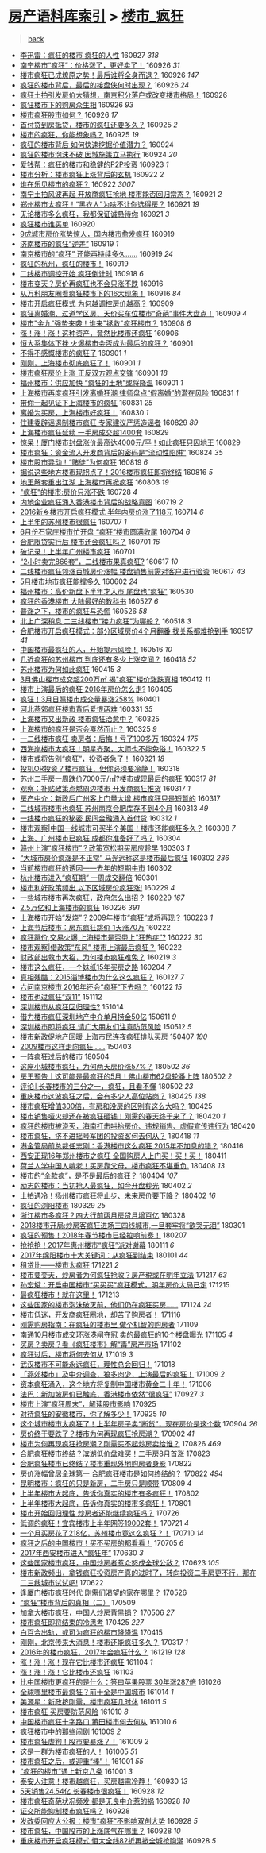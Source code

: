 [房产语料库索引](../../README.md)  > [楼市_疯狂](楼市_疯狂.md)
====
> [back](../README.md)

- [李迅雷：疯狂的楼市 疯狂的人性](http://jkwz.applinzi.com/ittc/6882343819072242692.html#%E6%9D%8E%E8%BF%85%E9%9B%B7%EF%BC%9A%E7%96%AF%E7%8B%82%E7%9A%84%E6%A5%BC%E5%B8%82+%E7%96%AF%E7%8B%82%E7%9A%84%E4%BA%BA%E6%80%A7) 160927 *318* 
- [南宁楼市“疯狂”：价格涨了，更好卖了！](http://jkwz.applinzi.com/ittc/6882239086160528389.html#%E5%8D%97%E5%AE%81%E6%A5%BC%E5%B8%82%E2%80%9C%E7%96%AF%E7%8B%82%E2%80%9D%EF%BC%9A%E4%BB%B7%E6%A0%BC%E6%B6%A8%E4%BA%86%EF%BC%8C%E6%9B%B4%E5%A5%BD%E5%8D%96%E4%BA%86%EF%BC%81) 160926 *31* 
- [楼市疯狂已成燎原之势！最后谁将全身而退？](http://jkwz.applinzi.com/ittc/6882235312809444356.html#%E6%A5%BC%E5%B8%82%E7%96%AF%E7%8B%82%E5%B7%B2%E6%88%90%E7%87%8E%E5%8E%9F%E4%B9%8B%E5%8A%BF%EF%BC%81%E6%9C%80%E5%90%8E%E8%B0%81%E5%B0%86%E5%85%A8%E8%BA%AB%E8%80%8C%E9%80%80%EF%BC%9F) 160926 *147* 
- [疯狂的楼市背后，最后的接盘侠何时出现？](http://jkwz.applinzi.com/ittc/6882202765345948677.html#%E7%96%AF%E7%8B%82%E7%9A%84%E6%A5%BC%E5%B8%82%E8%83%8C%E5%90%8E%EF%BC%8C%E6%9C%80%E5%90%8E%E7%9A%84%E6%8E%A5%E7%9B%98%E4%BE%A0%E4%BD%95%E6%97%B6%E5%87%BA%E7%8E%B0%EF%BC%9F) 160926 *24* 
- [疯狂土拍引发房价大猜想，南京积分落户或改变楼市格局！](http://jkwz.applinzi.com/ittc/6882102452454687749.html#%E7%96%AF%E7%8B%82%E5%9C%9F%E6%8B%8D%E5%BC%95%E5%8F%91%E6%88%BF%E4%BB%B7%E5%A4%A7%E7%8C%9C%E6%83%B3%EF%BC%8C%E5%8D%97%E4%BA%AC%E7%A7%AF%E5%88%86%E8%90%BD%E6%88%B7%E6%88%96%E6%94%B9%E5%8F%98%E6%A5%BC%E5%B8%82%E6%A0%BC%E5%B1%80%EF%BC%81) 160926  
- [疯狂楼市下的购房众生相](http://jkwz.applinzi.com/ittc/6882094037355463684.html#%E7%96%AF%E7%8B%82%E6%A5%BC%E5%B8%82%E4%B8%8B%E7%9A%84%E8%B4%AD%E6%88%BF%E4%BC%97%E7%94%9F%E7%9B%B8) 160926 *93* 
- [楼市疯狂股市如何？](http://jkwz.applinzi.com/ittc/6882074940328641540.html#%E6%A5%BC%E5%B8%82%E7%96%AF%E7%8B%82%E8%82%A1%E5%B8%82%E5%A6%82%E4%BD%95%EF%BC%9F) 160926 *17* 
- [首付贷到房抵贷，楼市的疯狂还要多久？](http://jkwz.applinzi.com/ittc/6881790154372547588.html#%E9%A6%96%E4%BB%98%E8%B4%B7%E5%88%B0%E6%88%BF%E6%8A%B5%E8%B4%B7%EF%BC%8C%E6%A5%BC%E5%B8%82%E7%9A%84%E7%96%AF%E7%8B%82%E8%BF%98%E8%A6%81%E5%A4%9A%E4%B9%85%EF%BC%9F) 160925 *2* 
- [楼市的疯狂，你能想象吗？](http://jkwz.applinzi.com/ittc/6881746417651024900.html#%E6%A5%BC%E5%B8%82%E7%9A%84%E7%96%AF%E7%8B%82%EF%BC%8C%E4%BD%A0%E8%83%BD%E6%83%B3%E8%B1%A1%E5%90%97%EF%BC%9F) 160925 *19* 
- [疯狂的楼市背后 如何快速挖掘价值潜力？](http://jkwz.applinzi.com/ittc/6881573932892685316.html#%E7%96%AF%E7%8B%82%E7%9A%84%E6%A5%BC%E5%B8%82%E8%83%8C%E5%90%8E+%E5%A6%82%E4%BD%95%E5%BF%AB%E9%80%9F%E6%8C%96%E6%8E%98%E4%BB%B7%E5%80%BC%E6%BD%9C%E5%8A%9B%EF%BC%9F) 160924  
- [疯狂的楼市泡沫不破 因城施策立马执行](http://jkwz.applinzi.com/ittc/6881367080682652677.html#%E7%96%AF%E7%8B%82%E7%9A%84%E6%A5%BC%E5%B8%82%E6%B3%A1%E6%B2%AB%E4%B8%8D%E7%A0%B4+%E5%9B%A0%E5%9F%8E%E6%96%BD%E7%AD%96%E7%AB%8B%E9%A9%AC%E6%89%A7%E8%A1%8C) 160924 *20* 
- [爱钱帮：疯狂的楼市和稳健的P2P投资](http://jkwz.applinzi.com/ittc/6881008857307939844.html#%E7%88%B1%E9%92%B1%E5%B8%AE%EF%BC%9A%E7%96%AF%E7%8B%82%E7%9A%84%E6%A5%BC%E5%B8%82%E5%92%8C%E7%A8%B3%E5%81%A5%E7%9A%84P2P%E6%8A%95%E8%B5%84) 160923 *1* 
- [楼市分析：楼市疯狂上涨背后的玄机](http://jkwz.applinzi.com/ittc/6880608142068548612.html#%E6%A5%BC%E5%B8%82%E5%88%86%E6%9E%90%EF%BC%9A%E6%A5%BC%E5%B8%82%E7%96%AF%E7%8B%82%E4%B8%8A%E6%B6%A8%E8%83%8C%E5%90%8E%E7%9A%84%E7%8E%84%E6%9C%BA) 160922 *2* 
- [谁在乐见楼市的疯狂？](http://jkwz.applinzi.com/ittc/6880469897187951621.html#%E8%B0%81%E5%9C%A8%E4%B9%90%E8%A7%81%E6%A5%BC%E5%B8%82%E7%9A%84%E7%96%AF%E7%8B%82%EF%BC%9F) 160922 *3007* 
- [南宁土拍风波再起 开放商疯狂抢地 楼市能否回归常态？](http://jkwz.applinzi.com/ittc/6880364532098139141.html#%E5%8D%97%E5%AE%81%E5%9C%9F%E6%8B%8D%E9%A3%8E%E6%B3%A2%E5%86%8D%E8%B5%B7+%E5%BC%80%E6%94%BE%E5%95%86%E7%96%AF%E7%8B%82%E6%8A%A2%E5%9C%B0+%E6%A5%BC%E5%B8%82%E8%83%BD%E5%90%A6%E5%9B%9E%E5%BD%92%E5%B8%B8%E6%80%81%EF%BC%9F) 160921 *2* 
- [郑州楼市太疯狂！“黑衣人”为啥不让你选得房？](http://jkwz.applinzi.com/ittc/6880258177806894084.html#%E9%83%91%E5%B7%9E%E6%A5%BC%E5%B8%82%E5%A4%AA%E7%96%AF%E7%8B%82%EF%BC%81%E2%80%9C%E9%BB%91%E8%A1%A3%E4%BA%BA%E2%80%9D%E4%B8%BA%E5%95%A5%E4%B8%8D%E8%AE%A9%E4%BD%A0%E9%80%89%E5%BE%97%E6%88%BF%EF%BC%9F) 160921 *19* 
- [无论楼市多么疯狂，我都保证诚恳待你](http://jkwz.applinzi.com/ittc/6880246749922329604.html#%E6%97%A0%E8%AE%BA%E6%A5%BC%E5%B8%82%E5%A4%9A%E4%B9%88%E7%96%AF%E7%8B%82%EF%BC%8C%E6%88%91%E9%83%BD%E4%BF%9D%E8%AF%81%E8%AF%9A%E6%81%B3%E5%BE%85%E4%BD%A0) 160921 *3* 
- [疯狂楼市谁买单](http://jkwz.applinzi.com/ittc/6880010276996383748.html#%E7%96%AF%E7%8B%82%E6%A5%BC%E5%B8%82%E8%B0%81%E4%B9%B0%E5%8D%95) 160920  
- [9成城市房价涨势惊人，国内楼市愈发疯狂](http://jkwz.applinzi.com/ittc/6879627785320006660.html#9%E6%88%90%E5%9F%8E%E5%B8%82%E6%88%BF%E4%BB%B7%E6%B6%A8%E5%8A%BF%E6%83%8A%E4%BA%BA%EF%BC%8C%E5%9B%BD%E5%86%85%E6%A5%BC%E5%B8%82%E6%84%88%E5%8F%91%E7%96%AF%E7%8B%82) 160919  
- [济南楼市的疯狂“逆差”](http://jkwz.applinzi.com/ittc/6879592206712701957.html#%E6%B5%8E%E5%8D%97%E6%A5%BC%E5%B8%82%E7%9A%84%E7%96%AF%E7%8B%82%E2%80%9C%E9%80%86%E5%B7%AE%E2%80%9D) 160919 *1* 
- [南京楼市的“疯狂” 还能再持续多久......](http://jkwz.applinzi.com/ittc/6879538187076109317.html#%E5%8D%97%E4%BA%AC%E6%A5%BC%E5%B8%82%E7%9A%84%E2%80%9C%E7%96%AF%E7%8B%82%E2%80%9D+%E8%BF%98%E8%83%BD%E5%86%8D%E6%8C%81%E7%BB%AD%E5%A4%9A%E4%B9%85......) 160919 *24* 
- [疯狂的杭州，疯狂的楼市！](http://jkwz.applinzi.com/ittc/6879511642395657221.html#%E7%96%AF%E7%8B%82%E7%9A%84%E6%9D%AD%E5%B7%9E%EF%BC%8C%E7%96%AF%E7%8B%82%E7%9A%84%E6%A5%BC%E5%B8%82%EF%BC%81) 160919  
- [二线楼市调控开始  疯狂倒计时](http://jkwz.applinzi.com/ittc/6879324994298971141.html#%E4%BA%8C%E7%BA%BF%E6%A5%BC%E5%B8%82%E8%B0%83%E6%8E%A7%E5%BC%80%E5%A7%8B++%E7%96%AF%E7%8B%82%E5%80%92%E8%AE%A1%E6%97%B6) 160918 *6* 
- [楼市变天？房价再疯狂也不会只涨不跌](http://jkwz.applinzi.com/ittc/6878486452605813765.html#%E6%A5%BC%E5%B8%82%E5%8F%98%E5%A4%A9%EF%BC%9F%E6%88%BF%E4%BB%B7%E5%86%8D%E7%96%AF%E7%8B%82%E4%B9%9F%E4%B8%8D%E4%BC%9A%E5%8F%AA%E6%B6%A8%E4%B8%8D%E8%B7%8C) 160916  
- [从万科朋友圈看疯狂楼市下的16大现象！](http://jkwz.applinzi.com/ittc/6878417569110819844.html#%E4%BB%8E%E4%B8%87%E7%A7%91%E6%9C%8B%E5%8F%8B%E5%9C%88%E7%9C%8B%E7%96%AF%E7%8B%82%E6%A5%BC%E5%B8%82%E4%B8%8B%E7%9A%8416%E5%A4%A7%E7%8E%B0%E8%B1%A1%EF%BC%81) 160916 *84* 
- [楼市开启疯狂模式 为何越调控房价越高？](http://jkwz.applinzi.com/ittc/6875898678933455877.html#%E6%A5%BC%E5%B8%82%E5%BC%80%E5%90%AF%E7%96%AF%E7%8B%82%E6%A8%A1%E5%BC%8F+%E4%B8%BA%E4%BD%95%E8%B6%8A%E8%B0%83%E6%8E%A7%E6%88%BF%E4%BB%B7%E8%B6%8A%E9%AB%98%EF%BC%9F) 160909  
- [疯狂离婚潮、过道学区房、天价买车位楼市“奇葩”事件大盘点！](http://jkwz.applinzi.com/ittc/6875854302769316869.html#%E7%96%AF%E7%8B%82%E7%A6%BB%E5%A9%9A%E6%BD%AE%E3%80%81%E8%BF%87%E9%81%93%E5%AD%A6%E5%8C%BA%E6%88%BF%E3%80%81%E5%A4%A9%E4%BB%B7%E4%B9%B0%E8%BD%A6%E4%BD%8D%E6%A5%BC%E5%B8%82%E2%80%9C%E5%A5%87%E8%91%A9%E2%80%9D%E4%BA%8B%E4%BB%B6%E5%A4%A7%E7%9B%98%E7%82%B9%EF%BC%81) 160909 *4* 
- [楼市&quot;金九&quot;强势来袭！谁来&quot;拯救&quot;疯狂楼市？](http://jkwz.applinzi.com/ittc/6875405258171352068.html#%E6%A5%BC%E5%B8%82%26quot%3B%E9%87%91%E4%B9%9D%26quot%3B%E5%BC%BA%E5%8A%BF%E6%9D%A5%E8%A2%AD%EF%BC%81%E8%B0%81%E6%9D%A5%26quot%3B%E6%8B%AF%E6%95%91%26quot%3B%E7%96%AF%E7%8B%82%E6%A5%BC%E5%B8%82%EF%BC%9F) 160908 *6* 
- [涨！涨！涨！这种资产，竟然比楼市还疯狂](http://jkwz.applinzi.com/ittc/6874813764502815748.html#%E6%B6%A8%EF%BC%81%E6%B6%A8%EF%BC%81%E6%B6%A8%EF%BC%81%E8%BF%99%E7%A7%8D%E8%B5%84%E4%BA%A7%EF%BC%8C%E7%AB%9F%E7%84%B6%E6%AF%94%E6%A5%BC%E5%B8%82%E8%BF%98%E7%96%AF%E7%8B%82) 160906  
- [恒大系集体下挫 火爆楼市会否成为最后的疯狂？](http://jkwz.applinzi.com/ittc/6872927859039011845.html#%E6%81%92%E5%A4%A7%E7%B3%BB%E9%9B%86%E4%BD%93%E4%B8%8B%E6%8C%AB+%E7%81%AB%E7%88%86%E6%A5%BC%E5%B8%82%E4%BC%9A%E5%90%A6%E6%88%90%E4%B8%BA%E6%9C%80%E5%90%8E%E7%9A%84%E7%96%AF%E7%8B%82%EF%BC%9F) 160901  
- [不得不感慨楼市的疯狂了](http://jkwz.applinzi.com/ittc/6872846362743407620.html#%E4%B8%8D%E5%BE%97%E4%B8%8D%E6%84%9F%E6%85%A8%E6%A5%BC%E5%B8%82%E7%9A%84%E7%96%AF%E7%8B%82%E4%BA%86) 160901 *1* 
- [刚刚，上海楼市彻底疯狂了！](http://jkwz.applinzi.com/ittc/6872841474600862724.html#%E5%88%9A%E5%88%9A%EF%BC%8C%E4%B8%8A%E6%B5%B7%E6%A5%BC%E5%B8%82%E5%BD%BB%E5%BA%95%E7%96%AF%E7%8B%82%E4%BA%86%EF%BC%81) 160901 *1* 
- [楼市疯狂房价上涨 正反双方观点交锋](http://jkwz.applinzi.com/ittc/6872837140462961668.html#%E6%A5%BC%E5%B8%82%E7%96%AF%E7%8B%82%E6%88%BF%E4%BB%B7%E4%B8%8A%E6%B6%A8+%E6%AD%A3%E5%8F%8D%E5%8F%8C%E6%96%B9%E8%A7%82%E7%82%B9%E4%BA%A4%E9%94%8B) 160901 *18* 
- [福州楼市：供应加快 “疯狂的土地”或将降温](http://jkwz.applinzi.com/ittc/6872818211539649540.html#%E7%A6%8F%E5%B7%9E%E6%A5%BC%E5%B8%82%EF%BC%9A%E4%BE%9B%E5%BA%94%E5%8A%A0%E5%BF%AB+%E2%80%9C%E7%96%AF%E7%8B%82%E7%9A%84%E5%9C%9F%E5%9C%B0%E2%80%9D%E6%88%96%E5%B0%86%E9%99%8D%E6%B8%A9) 160901 *1* 
- [上海楼市再度疯狂引发离婚狂潮 律师盘点“假离婚”的潜在风险](http://jkwz.applinzi.com/ittc/6872538958885553156.html#%E4%B8%8A%E6%B5%B7%E6%A5%BC%E5%B8%82%E5%86%8D%E5%BA%A6%E7%96%AF%E7%8B%82%E5%BC%95%E5%8F%91%E7%A6%BB%E5%A9%9A%E7%8B%82%E6%BD%AE+%E5%BE%8B%E5%B8%88%E7%9B%98%E7%82%B9%E2%80%9C%E5%81%87%E7%A6%BB%E5%A9%9A%E2%80%9D%E7%9A%84%E6%BD%9C%E5%9C%A8%E9%A3%8E%E9%99%A9) 160831 *1* 
- [带你一起见证下上海楼市的疯狂](http://jkwz.applinzi.com/ittc/6872444895616304132.html#%E5%B8%A6%E4%BD%A0%E4%B8%80%E8%B5%B7%E8%A7%81%E8%AF%81%E4%B8%8B%E4%B8%8A%E6%B5%B7%E6%A5%BC%E5%B8%82%E7%9A%84%E7%96%AF%E7%8B%82) 160831 *25* 
- [离婚为买房，上海楼市好疯狂！](http://jkwz.applinzi.com/ittc/6872148217986286597.html#%E7%A6%BB%E5%A9%9A%E4%B8%BA%E4%B9%B0%E6%88%BF%EF%BC%8C%E4%B8%8A%E6%B5%B7%E6%A5%BC%E5%B8%82%E5%A5%BD%E7%96%AF%E7%8B%82%EF%BC%81) 160830 *1* 
- [住建委辟谣遏制楼市疯狂 专家建议严惩造谣者](http://jkwz.applinzi.com/ittc/6871904068016014341.html#%E4%BD%8F%E5%BB%BA%E5%A7%94%E8%BE%9F%E8%B0%A3%E9%81%8F%E5%88%B6%E6%A5%BC%E5%B8%82%E7%96%AF%E7%8B%82+%E4%B8%93%E5%AE%B6%E5%BB%BA%E8%AE%AE%E4%B8%A5%E6%83%A9%E9%80%A0%E8%B0%A3%E8%80%85) 160829 *89* 
- [上海楼市疯狂延续 一手房成交超1400套](http://jkwz.applinzi.com/ittc/6871833775629140996.html#%E4%B8%8A%E6%B5%B7%E6%A5%BC%E5%B8%82%E7%96%AF%E7%8B%82%E5%BB%B6%E7%BB%AD+%E4%B8%80%E6%89%8B%E6%88%BF%E6%88%90%E4%BA%A4%E8%B6%851400%E5%A5%97) 160829  
- [惊呆！厦门楼市封盘涨价最高达4000元/平！如此疯狂只因地王](http://jkwz.applinzi.com/ittc/6871817688711693316.html#%E6%83%8A%E5%91%86%EF%BC%81%E5%8E%A6%E9%97%A8%E6%A5%BC%E5%B8%82%E5%B0%81%E7%9B%98%E6%B6%A8%E4%BB%B7%E6%9C%80%E9%AB%98%E8%BE%BE4000%E5%85%83%2F%E5%B9%B3%EF%BC%81%E5%A6%82%E6%AD%A4%E7%96%AF%E7%8B%82%E5%8F%AA%E5%9B%A0%E5%9C%B0%E7%8E%8B) 160829  
- [楼市疯狂：资金流入开发商背后的密码是“流动性陷阱”](http://jkwz.applinzi.com/ittc/6869880016489415685.html#%E6%A5%BC%E5%B8%82%E7%96%AF%E7%8B%82%EF%BC%9A%E8%B5%84%E9%87%91%E6%B5%81%E5%85%A5%E5%BC%80%E5%8F%91%E5%95%86%E8%83%8C%E5%90%8E%E7%9A%84%E5%AF%86%E7%A0%81%E6%98%AF%E2%80%9C%E6%B5%81%E5%8A%A8%E6%80%A7%E9%99%B7%E9%98%B1%E2%80%9D) 160824 *35* 
- [楼市股市异动！“赌徒”为何疯狂](http://jkwz.applinzi.com/ittc/6868136269556745221.html#%E6%A5%BC%E5%B8%82%E8%82%A1%E5%B8%82%E5%BC%82%E5%8A%A8%EF%BC%81%E2%80%9C%E8%B5%8C%E5%BE%92%E2%80%9D%E4%B8%BA%E4%BD%95%E7%96%AF%E7%8B%82) 160819 *6* 
- [据说这些地方楼市现拐点了！2016楼市疯狂即将终结](http://jkwz.applinzi.com/ittc/6866878900793246724.html#%E6%8D%AE%E8%AF%B4%E8%BF%99%E4%BA%9B%E5%9C%B0%E6%96%B9%E6%A5%BC%E5%B8%82%E7%8E%B0%E6%8B%90%E7%82%B9%E4%BA%86%EF%BC%812016%E6%A5%BC%E5%B8%82%E7%96%AF%E7%8B%82%E5%8D%B3%E5%B0%86%E7%BB%88%E7%BB%93) 160816 *5* 
- [地王解套重出江湖 上海楼市再掀疯狂](http://jkwz.applinzi.com/ittc/6862099751067190277.html#%E5%9C%B0%E7%8E%8B%E8%A7%A3%E5%A5%97%E9%87%8D%E5%87%BA%E6%B1%9F%E6%B9%96+%E4%B8%8A%E6%B5%B7%E6%A5%BC%E5%B8%82%E5%86%8D%E6%8E%80%E7%96%AF%E7%8B%82) 160803 *19* 
- [&quot;疯狂&quot;的楼市:房价只涨不跌](http://jkwz.applinzi.com/ittc/6859950683318649860.html#%26quot%3B%E7%96%AF%E7%8B%82%26quot%3B%E7%9A%84%E6%A5%BC%E5%B8%82%3A%E6%88%BF%E4%BB%B7%E5%8F%AA%E6%B6%A8%E4%B8%8D%E8%B7%8C) 160728 *4* 
- [内地企业疯狂涌入香港楼市背后的战略意图](http://jkwz.applinzi.com/ittc/6856521356539331588.html#%E5%86%85%E5%9C%B0%E4%BC%81%E4%B8%9A%E7%96%AF%E7%8B%82%E6%B6%8C%E5%85%A5%E9%A6%99%E6%B8%AF%E6%A5%BC%E5%B8%82%E8%83%8C%E5%90%8E%E7%9A%84%E6%88%98%E7%95%A5%E6%84%8F%E5%9B%BE) 160719 *2* 
- [2016新乡楼市开启疯狂模式 半年内房价涨了118元](http://jkwz.applinzi.com/ittc/6854650109949903876.html#2016%E6%96%B0%E4%B9%A1%E6%A5%BC%E5%B8%82%E5%BC%80%E5%90%AF%E7%96%AF%E7%8B%82%E6%A8%A1%E5%BC%8F+%E5%8D%8A%E5%B9%B4%E5%86%85%E6%88%BF%E4%BB%B7%E6%B6%A8%E4%BA%86118%E5%85%83) 160714 *6* 
- [上半年的苏州楼市很疯狂](http://jkwz.applinzi.com/ittc/6852032867559015428.html#%E4%B8%8A%E5%8D%8A%E5%B9%B4%E7%9A%84%E8%8B%8F%E5%B7%9E%E6%A5%BC%E5%B8%82%E5%BE%88%E7%96%AF%E7%8B%82) 160707 *1* 
- [6月份石家庄楼市忙开盘 “疯狂”楼市圆满收尾](http://jkwz.applinzi.com/ittc/6850962015354618884.html#6%E6%9C%88%E4%BB%BD%E7%9F%B3%E5%AE%B6%E5%BA%84%E6%A5%BC%E5%B8%82%E5%BF%99%E5%BC%80%E7%9B%98+%E2%80%9C%E7%96%AF%E7%8B%82%E2%80%9D%E6%A5%BC%E5%B8%82%E5%9C%86%E6%BB%A1%E6%94%B6%E5%B0%BE) 160704 *6* 
- [合肥限贷实行后 楼市还会疯狂吗？](http://jkwz.applinzi.com/ittc/6849946289734943748.html#%E5%90%88%E8%82%A5%E9%99%90%E8%B4%B7%E5%AE%9E%E8%A1%8C%E5%90%8E+%E6%A5%BC%E5%B8%82%E8%BF%98%E4%BC%9A%E7%96%AF%E7%8B%82%E5%90%97%EF%BC%9F) 160701 *16* 
- [破记录！上半年广州楼市疯狂](http://jkwz.applinzi.com/ittc/6849841811904005125.html#%E7%A0%B4%E8%AE%B0%E5%BD%95%EF%BC%81%E4%B8%8A%E5%8D%8A%E5%B9%B4%E5%B9%BF%E5%B7%9E%E6%A5%BC%E5%B8%82%E7%96%AF%E7%8B%82) 160701  
- [“2小时卖完866套”，二线楼市果真疯狂?](http://jkwz.applinzi.com/ittc/6844743687283934212.html#%E2%80%9C2%E5%B0%8F%E6%97%B6%E5%8D%96%E5%AE%8C866%E5%A5%97%E2%80%9D%EF%BC%8C%E4%BA%8C%E7%BA%BF%E6%A5%BC%E5%B8%82%E6%9E%9C%E7%9C%9F%E7%96%AF%E7%8B%82%3F) 160617 *10* 
- [二线楼市疯狂领涨百城房价涨幅 楼盘销售前需对客户进行验资](http://jkwz.applinzi.com/ittc/6844714841214026757.html#%E4%BA%8C%E7%BA%BF%E6%A5%BC%E5%B8%82%E7%96%AF%E7%8B%82%E9%A2%86%E6%B6%A8%E7%99%BE%E5%9F%8E%E6%88%BF%E4%BB%B7%E6%B6%A8%E5%B9%85+%E6%A5%BC%E7%9B%98%E9%94%80%E5%94%AE%E5%89%8D%E9%9C%80%E5%AF%B9%E5%AE%A2%E6%88%B7%E8%BF%9B%E8%A1%8C%E9%AA%8C%E8%B5%84) 160617 *43* 
- [5月楼市地市疯狂能撑多久](http://jkwz.applinzi.com/ittc/6839031839330927621.html#5%E6%9C%88%E6%A5%BC%E5%B8%82%E5%9C%B0%E5%B8%82%E7%96%AF%E7%8B%82%E8%83%BD%E6%92%91%E5%A4%9A%E4%B9%85) 160602 *24* 
- [福州楼市：高价新盘下半年才入市 尾盘也“疯狂”](http://jkwz.applinzi.com/ittc/6837938746917651461.html#%E7%A6%8F%E5%B7%9E%E6%A5%BC%E5%B8%82%EF%BC%9A%E9%AB%98%E4%BB%B7%E6%96%B0%E7%9B%98%E4%B8%8B%E5%8D%8A%E5%B9%B4%E6%89%8D%E5%85%A5%E5%B8%82+%E5%B0%BE%E7%9B%98%E4%B9%9F%E2%80%9C%E7%96%AF%E7%8B%82%E2%80%9D) 160530  
- [疯狂的香港楼市 大陆最好的教科书](http://jkwz.applinzi.com/ittc/6836591546996360197.html#%E7%96%AF%E7%8B%82%E7%9A%84%E9%A6%99%E6%B8%AF%E6%A5%BC%E5%B8%82+%E5%A4%A7%E9%99%86%E6%9C%80%E5%A5%BD%E7%9A%84%E6%95%99%E7%A7%91%E4%B9%A6) 160527 *6* 
- [普涨之下，楼市的疯狂与恐慌](http://jkwz.applinzi.com/ittc/6836575795358991365.html#%E6%99%AE%E6%B6%A8%E4%B9%8B%E4%B8%8B%EF%BC%8C%E6%A5%BC%E5%B8%82%E7%9A%84%E7%96%AF%E7%8B%82%E4%B8%8E%E6%81%90%E6%85%8C) 160526 *58* 
- [北上广深稍息 二三线楼市“接力疯狂”为哪般？](http://jkwz.applinzi.com/ittc/6833598374632489989.html#%E5%8C%97%E4%B8%8A%E5%B9%BF%E6%B7%B1%E7%A8%8D%E6%81%AF+%E4%BA%8C%E4%B8%89%E7%BA%BF%E6%A5%BC%E5%B8%82%E2%80%9C%E6%8E%A5%E5%8A%9B%E7%96%AF%E7%8B%82%E2%80%9D%E4%B8%BA%E5%93%AA%E8%88%AC%EF%BC%9F) 160518 *3* 
- [合肥楼市开启疯狂模式：部分区域房价4个月翻番 找关系都难抢到手](http://jkwz.applinzi.com/ittc/6832989523243697156.html#%E5%90%88%E8%82%A5%E6%A5%BC%E5%B8%82%E5%BC%80%E5%90%AF%E7%96%AF%E7%8B%82%E6%A8%A1%E5%BC%8F%EF%BC%9A%E9%83%A8%E5%88%86%E5%8C%BA%E5%9F%9F%E6%88%BF%E4%BB%B74%E4%B8%AA%E6%9C%88%E7%BF%BB%E7%95%AA+%E6%89%BE%E5%85%B3%E7%B3%BB%E9%83%BD%E9%9A%BE%E6%8A%A2%E5%88%B0%E6%89%8B) 160517 *41* 
- [中国楼市最疯狂的人，开始提示风险！](http://jkwz.applinzi.com/ittc/6832902280286045188.html#%E4%B8%AD%E5%9B%BD%E6%A5%BC%E5%B8%82%E6%9C%80%E7%96%AF%E7%8B%82%E7%9A%84%E4%BA%BA%EF%BC%8C%E5%BC%80%E5%A7%8B%E6%8F%90%E7%A4%BA%E9%A3%8E%E9%99%A9%EF%BC%81) 160516 *10* 
- [几近疯狂的苏州楼市 到底还有多少上涨空间？](http://jkwz.applinzi.com/ittc/6822534285940491269.html#%E5%87%A0%E8%BF%91%E7%96%AF%E7%8B%82%E7%9A%84%E8%8B%8F%E5%B7%9E%E6%A5%BC%E5%B8%82+%E5%88%B0%E5%BA%95%E8%BF%98%E6%9C%89%E5%A4%9A%E5%B0%91%E4%B8%8A%E6%B6%A8%E7%A9%BA%E9%97%B4%EF%BC%9F) 160418 *52* 
- [苏州楼市为何如此疯狂](http://jkwz.applinzi.com/ittc/6821389268542817284.html#%E8%8B%8F%E5%B7%9E%E6%A5%BC%E5%B8%82%E4%B8%BA%E4%BD%95%E5%A6%82%E6%AD%A4%E7%96%AF%E7%8B%82) 160415 *3* 
- [3月佛山楼市成交超200万㎡ 揭&quot;疯狂&quot;楼价涨跌真相](http://jkwz.applinzi.com/ittc/6820232081112040453.html#3%E6%9C%88%E4%BD%9B%E5%B1%B1%E6%A5%BC%E5%B8%82%E6%88%90%E4%BA%A4%E8%B6%85200%E4%B8%87%E3%8E%A1+%E6%8F%AD%26quot%3B%E7%96%AF%E7%8B%82%26quot%3B%E6%A5%BC%E4%BB%B7%E6%B6%A8%E8%B7%8C%E7%9C%9F%E7%9B%B8) 160412 *11* 
- [楼市上演最后的疯狂 2016年房价怎么走?](http://jkwz.applinzi.com/ittc/6817615553963230212.html#%E6%A5%BC%E5%B8%82%E4%B8%8A%E6%BC%94%E6%9C%80%E5%90%8E%E7%9A%84%E7%96%AF%E7%8B%82+2016%E5%B9%B4%E6%88%BF%E4%BB%B7%E6%80%8E%E4%B9%88%E8%B5%B0%3F) 160405  
- [疯狂！3月日照楼市成交量暴涨258%](http://jkwz.applinzi.com/ittc/6816196101799412741.html#%E7%96%AF%E7%8B%82%EF%BC%813%E6%9C%88%E6%97%A5%E7%85%A7%E6%A5%BC%E5%B8%82%E6%88%90%E4%BA%A4%E9%87%8F%E6%9A%B4%E6%B6%A8258%25) 160401  
- [河北燕郊疯狂楼市背后爱恨两难](http://jkwz.applinzi.com/ittc/6815666785302873092.html#%E6%B2%B3%E5%8C%97%E7%87%95%E9%83%8A%E7%96%AF%E7%8B%82%E6%A5%BC%E5%B8%82%E8%83%8C%E5%90%8E%E7%88%B1%E6%81%A8%E4%B8%A4%E9%9A%BE) 160331 *35* 
- [上海楼市又出新政 楼市疯狂治愈中？](http://jkwz.applinzi.com/ittc/6813481614113768453.html#%E4%B8%8A%E6%B5%B7%E6%A5%BC%E5%B8%82%E5%8F%88%E5%87%BA%E6%96%B0%E6%94%BF+%E6%A5%BC%E5%B8%82%E7%96%AF%E7%8B%82%E6%B2%BB%E6%84%88%E4%B8%AD%EF%BC%9F) 160325  
- [上海楼市的疯狂是否会戛然而止？](http://jkwz.applinzi.com/ittc/6813437620008780805.html#%E4%B8%8A%E6%B5%B7%E6%A5%BC%E5%B8%82%E7%9A%84%E7%96%AF%E7%8B%82%E6%98%AF%E5%90%A6%E4%BC%9A%E6%88%9B%E7%84%B6%E8%80%8C%E6%AD%A2%EF%BC%9F) 160325 *9* 
- [一二线楼市疯狂 卖房者：后悔！亏了100多万](http://jkwz.applinzi.com/ittc/6813068331389027333.html#%E4%B8%80%E4%BA%8C%E7%BA%BF%E6%A5%BC%E5%B8%82%E7%96%AF%E7%8B%82+%E5%8D%96%E6%88%BF%E8%80%85%EF%BC%9A%E5%90%8E%E6%82%94%EF%BC%81%E4%BA%8F%E4%BA%86100%E5%A4%9A%E4%B8%87) 160324 *175* 
- [西海岸楼市太疯狂！明星齐聚，大师也不能免俗！](http://jkwz.applinzi.com/ittc/6812358287819277316.html#%E8%A5%BF%E6%B5%B7%E5%B2%B8%E6%A5%BC%E5%B8%82%E5%A4%AA%E7%96%AF%E7%8B%82%EF%BC%81%E6%98%8E%E6%98%9F%E9%BD%90%E8%81%9A%EF%BC%8C%E5%A4%A7%E5%B8%88%E4%B9%9F%E4%B8%8D%E8%83%BD%E5%85%8D%E4%BF%97%EF%BC%81) 160322 *5* 
- [楼市或将告别“疯狂”，投资者急了！](http://jkwz.applinzi.com/ittc/6812091361381581828.html#%E6%A5%BC%E5%B8%82%E6%88%96%E5%B0%86%E5%91%8A%E5%88%AB%E2%80%9C%E7%96%AF%E7%8B%82%E2%80%9D%EF%BC%8C%E6%8A%95%E8%B5%84%E8%80%85%E6%80%A5%E4%BA%86%EF%BC%81) 160321 *18* 
- [投机OR投资？楼市疯狂，但你必须要冷静！](http://jkwz.applinzi.com/ittc/6810933730273133573.html#%E6%8A%95%E6%9C%BAOR%E6%8A%95%E8%B5%84%EF%BC%9F%E6%A5%BC%E5%B8%82%E7%96%AF%E7%8B%82%EF%BC%8C%E4%BD%86%E4%BD%A0%E5%BF%85%E9%A1%BB%E8%A6%81%E5%86%B7%E9%9D%99%EF%BC%81) 160318  
- [苏州二手房一周跌价7000元/㎡?楼市或现最后的疯狂](http://jkwz.applinzi.com/ittc/6810648553449849860.html#%E8%8B%8F%E5%B7%9E%E4%BA%8C%E6%89%8B%E6%88%BF%E4%B8%80%E5%91%A8%E8%B7%8C%E4%BB%B77000%E5%85%83%2F%E3%8E%A1%3F%E6%A5%BC%E5%B8%82%E6%88%96%E7%8E%B0%E6%9C%80%E5%90%8E%E7%9A%84%E7%96%AF%E7%8B%82) 160317 *81* 
- [观察：补贴政策点燃周边楼市 开发商疯狂推货](http://jkwz.applinzi.com/ittc/6810591558864733188.html#%E8%A7%82%E5%AF%9F%EF%BC%9A%E8%A1%A5%E8%B4%B4%E6%94%BF%E7%AD%96%E7%82%B9%E7%87%83%E5%91%A8%E8%BE%B9%E6%A5%BC%E5%B8%82+%E5%BC%80%E5%8F%91%E5%95%86%E7%96%AF%E7%8B%82%E6%8E%A8%E8%B4%A7) 160317 *1* 
- [房产中介：新政后广州客上门量大增 楼市疯狂只是短暂的](http://jkwz.applinzi.com/ittc/6810441377963836421.html#%E6%88%BF%E4%BA%A7%E4%B8%AD%E4%BB%8B%EF%BC%9A%E6%96%B0%E6%94%BF%E5%90%8E%E5%B9%BF%E5%B7%9E%E5%AE%A2%E4%B8%8A%E9%97%A8%E9%87%8F%E5%A4%A7%E5%A2%9E+%E6%A5%BC%E5%B8%82%E7%96%AF%E7%8B%82%E5%8F%AA%E6%98%AF%E7%9F%AD%E6%9A%82%E7%9A%84) 160317  
- [二线城市楼市也疯狂 苏州南京合肥库存不到4个月](http://jkwz.applinzi.com/ittc/6809037827182429188.html#%E4%BA%8C%E7%BA%BF%E5%9F%8E%E5%B8%82%E6%A5%BC%E5%B8%82%E4%B9%9F%E7%96%AF%E7%8B%82+%E8%8B%8F%E5%B7%9E%E5%8D%97%E4%BA%AC%E5%90%88%E8%82%A5%E5%BA%93%E5%AD%98%E4%B8%8D%E5%88%B04%E4%B8%AA%E6%9C%88) 160313 *49* 
- [一线楼市疯狂的秘密 民间金融涌入首付贷](http://jkwz.applinzi.com/ittc/6808490633580774405.html#%E4%B8%80%E7%BA%BF%E6%A5%BC%E5%B8%82%E7%96%AF%E7%8B%82%E7%9A%84%E7%A7%98%E5%AF%86+%E6%B0%91%E9%97%B4%E9%87%91%E8%9E%8D%E6%B6%8C%E5%85%A5%E9%A6%96%E4%BB%98%E8%B4%B7) 160312 *1* 
- [楼市观察|中国一线城市可买半个美国！楼市还能疯狂多久？](http://jkwz.applinzi.com/ittc/6807186838078882821.html#%E6%A5%BC%E5%B8%82%E8%A7%82%E5%AF%9F%7C%E4%B8%AD%E5%9B%BD%E4%B8%80%E7%BA%BF%E5%9F%8E%E5%B8%82%E5%8F%AF%E4%B9%B0%E5%8D%8A%E4%B8%AA%E7%BE%8E%E5%9B%BD%EF%BC%81%E6%A5%BC%E5%B8%82%E8%BF%98%E8%83%BD%E7%96%AF%E7%8B%82%E5%A4%9A%E4%B9%85%EF%BC%9F) 160308 *7* 
- [上海、广州楼市已疯狂 成都你准备好了吗？](http://jkwz.applinzi.com/ittc/6805670106419954692.html#%E4%B8%8A%E6%B5%B7%E3%80%81%E5%B9%BF%E5%B7%9E%E6%A5%BC%E5%B8%82%E5%B7%B2%E7%96%AF%E7%8B%82+%E6%88%90%E9%83%BD%E4%BD%A0%E5%87%86%E5%A4%87%E5%A5%BD%E4%BA%86%E5%90%97%EF%BC%9F) 160304  
- [赣州上演“疯狂楼市”？政策宽松期买房应趁早](http://jkwz.applinzi.com/ittc/6805427507113247749.html#%E8%B5%A3%E5%B7%9E%E4%B8%8A%E6%BC%94%E2%80%9C%E7%96%AF%E7%8B%82%E6%A5%BC%E5%B8%82%E2%80%9D%EF%BC%9F%E6%94%BF%E7%AD%96%E5%AE%BD%E6%9D%BE%E6%9C%9F%E4%B9%B0%E6%88%BF%E5%BA%94%E8%B6%81%E6%97%A9) 160303 *1* 
- [“大城市房价疯涨是不正常” 马光远称这是楼市最后疯狂](http://jkwz.applinzi.com/ittc/6805080809245508613.html#%E2%80%9C%E5%A4%A7%E5%9F%8E%E5%B8%82%E6%88%BF%E4%BB%B7%E7%96%AF%E6%B6%A8%E6%98%AF%E4%B8%8D%E6%AD%A3%E5%B8%B8%E2%80%9D+%E9%A9%AC%E5%85%89%E8%BF%9C%E7%A7%B0%E8%BF%99%E6%98%AF%E6%A5%BC%E5%B8%82%E6%9C%80%E5%90%8E%E7%96%AF%E7%8B%82) 160302 *236* 
- [当前楼市疯狂的诱因——去年的短期牛市](http://jkwz.applinzi.com/ittc/6804931915828167684.html#%E5%BD%93%E5%89%8D%E6%A5%BC%E5%B8%82%E7%96%AF%E7%8B%82%E7%9A%84%E8%AF%B1%E5%9B%A0%E2%80%94%E2%80%94%E5%8E%BB%E5%B9%B4%E7%9A%84%E7%9F%AD%E6%9C%9F%E7%89%9B%E5%B8%82) 160302  
- [杭州楼市进入“疯狂期” 一周成交翻倍](http://jkwz.applinzi.com/ittc/6804613069950944260.html#%E6%9D%AD%E5%B7%9E%E6%A5%BC%E5%B8%82%E8%BF%9B%E5%85%A5%E2%80%9C%E7%96%AF%E7%8B%82%E6%9C%9F%E2%80%9D+%E4%B8%80%E5%91%A8%E6%88%90%E4%BA%A4%E7%BF%BB%E5%80%8D) 160301  
- [楼市利好政策频出 以下区域房价疯狂涨!](http://jkwz.applinzi.com/ittc/6804305453924221956.html#%E6%A5%BC%E5%B8%82%E5%88%A9%E5%A5%BD%E6%94%BF%E7%AD%96%E9%A2%91%E5%87%BA+%E4%BB%A5%E4%B8%8B%E5%8C%BA%E5%9F%9F%E6%88%BF%E4%BB%B7%E7%96%AF%E7%8B%82%E6%B6%A8%21) 160229 *4* 
- [一些城市楼市再次疯狂，政府怎么出招？](http://jkwz.applinzi.com/ittc/6804154650739606533.html#%E4%B8%80%E4%BA%9B%E5%9F%8E%E5%B8%82%E6%A5%BC%E5%B8%82%E5%86%8D%E6%AC%A1%E7%96%AF%E7%8B%82%EF%BC%8C%E6%94%BF%E5%BA%9C%E6%80%8E%E4%B9%88%E5%87%BA%E6%8B%9B%EF%BC%9F) 160229 *167* 
- [2.5万亿和上海楼市的疯狂](http://jkwz.applinzi.com/ittc/6803273696886129669.html#2.5%E4%B8%87%E4%BA%BF%E5%92%8C%E4%B8%8A%E6%B5%B7%E6%A5%BC%E5%B8%82%E7%9A%84%E7%96%AF%E7%8B%82) 160226 *391* 
- [上海楼市开始“发烧”？2009年楼市“疯狂”或将再现？](http://jkwz.applinzi.com/ittc/6802067978258498565.html#%E4%B8%8A%E6%B5%B7%E6%A5%BC%E5%B8%82%E5%BC%80%E5%A7%8B%E2%80%9C%E5%8F%91%E7%83%A7%E2%80%9D%EF%BC%9F2009%E5%B9%B4%E6%A5%BC%E5%B8%82%E2%80%9C%E7%96%AF%E7%8B%82%E2%80%9D%E6%88%96%E5%B0%86%E5%86%8D%E7%8E%B0%EF%BC%9F) 160223 *1* 
- [上海节后楼市：房东疯狂跳价 1天涨70万](http://jkwz.applinzi.com/ittc/6801735398413829124.html#%E4%B8%8A%E6%B5%B7%E8%8A%82%E5%90%8E%E6%A5%BC%E5%B8%82%EF%BC%9A%E6%88%BF%E4%B8%9C%E7%96%AF%E7%8B%82%E8%B7%B3%E4%BB%B7+1%E5%A4%A9%E6%B6%A870%E4%B8%87) 160222  
- [疯狂跳价,交易火爆,上海楼市是否患上“狂热症”?](http://jkwz.applinzi.com/ittc/6801730028958123012.html#%E7%96%AF%E7%8B%82%E8%B7%B3%E4%BB%B7%2C%E4%BA%A4%E6%98%93%E7%81%AB%E7%88%86%2C%E4%B8%8A%E6%B5%B7%E6%A5%BC%E5%B8%82%E6%98%AF%E5%90%A6%E6%82%A3%E4%B8%8A%E2%80%9C%E7%8B%82%E7%83%AD%E7%97%87%E2%80%9D%3F) 160222 *30* 
- [楼市观察|借政策“东风” 楼市上演最后疯狂？](http://jkwz.applinzi.com/ittc/6801625336336876548.html#%E6%A5%BC%E5%B8%82%E8%A7%82%E5%AF%9F%7C%E5%80%9F%E6%94%BF%E7%AD%96%E2%80%9C%E4%B8%9C%E9%A3%8E%E2%80%9D+%E6%A5%BC%E5%B8%82%E4%B8%8A%E6%BC%94%E6%9C%80%E5%90%8E%E7%96%AF%E7%8B%82%EF%BC%9F) 160222  
- [财政部出救市大招，为何楼市疯狂难免？](http://jkwz.applinzi.com/ittc/6800623983779120132.html#%E8%B4%A2%E6%94%BF%E9%83%A8%E5%87%BA%E6%95%91%E5%B8%82%E5%A4%A7%E6%8B%9B%EF%BC%8C%E4%B8%BA%E4%BD%95%E6%A5%BC%E5%B8%82%E7%96%AF%E7%8B%82%E9%9A%BE%E5%85%8D%EF%BC%9F) 160219 *3* 
- [楼市这么疯狂，一个妹纸15年买房之路](http://jkwz.applinzi.com/ittc/6794918188953371653.html#%E6%A5%BC%E5%B8%82%E8%BF%99%E4%B9%88%E7%96%AF%E7%8B%82%EF%BC%8C%E4%B8%80%E4%B8%AA%E5%A6%B9%E7%BA%B815%E5%B9%B4%E4%B9%B0%E6%88%BF%E4%B9%8B%E8%B7%AF) 160204 *7* 
- [真相残酷：2015淄博楼市为什么这么疯狂？](http://jkwz.applinzi.com/ittc/6791571405724451844.html#%E7%9C%9F%E7%9B%B8%E6%AE%8B%E9%85%B7%EF%BC%9A2015%E6%B7%84%E5%8D%9A%E6%A5%BC%E5%B8%82%E4%B8%BA%E4%BB%80%E4%B9%88%E8%BF%99%E4%B9%88%E7%96%AF%E7%8B%82%EF%BC%9F) 160127 *7* 
- [六问南京楼市 2016年还会“疯狂”下去吗？](http://jkwz.applinzi.com/ittc/6790042032777200645.html#%E5%85%AD%E9%97%AE%E5%8D%97%E4%BA%AC%E6%A5%BC%E5%B8%82+2016%E5%B9%B4%E8%BF%98%E4%BC%9A%E2%80%9C%E7%96%AF%E7%8B%82%E2%80%9D%E4%B8%8B%E5%8E%BB%E5%90%97%EF%BC%9F) 160122 *15* 
- [楼市也过疯狂“双11”](http://jkwz.applinzi.com/ittc/6763714519914513413.html#%E6%A5%BC%E5%B8%82%E4%B9%9F%E8%BF%87%E7%96%AF%E7%8B%82%E2%80%9C%E5%8F%8C11%E2%80%9D) 151112  
- [深圳楼市从疯狂回归理性?](http://jkwz.applinzi.com/ittc/6753138459054687236.html#%E6%B7%B1%E5%9C%B3%E6%A5%BC%E5%B8%82%E4%BB%8E%E7%96%AF%E7%8B%82%E5%9B%9E%E5%BD%92%E7%90%86%E6%80%A7%3F) 151014  
- [借力楼市疯狂深圳地产中介单月捞金50亿](http://jkwz.applinzi.com/ittc/547650611420906319.html#%E5%80%9F%E5%8A%9B%E6%A5%BC%E5%B8%82%E7%96%AF%E7%8B%82%E6%B7%B1%E5%9C%B3%E5%9C%B0%E4%BA%A7%E4%B8%AD%E4%BB%8B%E5%8D%95%E6%9C%88%E6%8D%9E%E9%87%9150%E4%BA%BF) 150611 *9* 
- [深圳楼市即将疯狂  请广大朋友们注意防范风险](http://jkwz.applinzi.com/ittc/547650611411641064.html#%E6%B7%B1%E5%9C%B3%E6%A5%BC%E5%B8%82%E5%8D%B3%E5%B0%86%E7%96%AF%E7%8B%82++%E8%AF%B7%E5%B9%BF%E5%A4%A7%E6%9C%8B%E5%8F%8B%E4%BB%AC%E6%B3%A8%E6%84%8F%E9%98%B2%E8%8C%83%E9%A3%8E%E9%99%A9) 150512 *5* 
- [楼市新政促地产回暖 上海市民连夜疯狂排队买房](http://jkwz.applinzi.com/ittc/547650611399050079.html#%E6%A5%BC%E5%B8%82%E6%96%B0%E6%94%BF%E4%BF%83%E5%9C%B0%E4%BA%A7%E5%9B%9E%E6%9A%96+%E4%B8%8A%E6%B5%B7%E5%B8%82%E6%B0%91%E8%BF%9E%E5%A4%9C%E7%96%AF%E7%8B%82%E6%8E%92%E9%98%9F%E4%B9%B0%E6%88%BF) 150407 *190* 
- [2009楼市这样走向疯狂……](http://jkwz.applinzi.com/ittc/547650611402186004.html#2009%E6%A5%BC%E5%B8%82%E8%BF%99%E6%A0%B7%E8%B5%B0%E5%90%91%E7%96%AF%E7%8B%82%E2%80%A6%E2%80%A6) 150403  
- [一阵疯狂过后的楼市](http://jkwz.applinzi.com/ittc/7099371820207834122.html#%E4%B8%80%E9%98%B5%E7%96%AF%E7%8B%82%E8%BF%87%E5%90%8E%E7%9A%84%E6%A5%BC%E5%B8%82) 180504  
- [这座小城楼市疯狂，为何两天房价涨57%？](http://jkwz.applinzi.com/ittc/7098460576290440198.html#%E8%BF%99%E5%BA%A7%E5%B0%8F%E5%9F%8E%E6%A5%BC%E5%B8%82%E7%96%AF%E7%8B%82%EF%BC%8C%E4%B8%BA%E4%BD%95%E4%B8%A4%E5%A4%A9%E6%88%BF%E4%BB%B7%E6%B6%A857%25%EF%BC%9F) 180502 *36* 
- [房王预告｜这可能是最疯狂的5月！佛山楼市62盘轮番上阵](http://jkwz.applinzi.com/ittc/7098444041698149392.html#%E6%88%BF%E7%8E%8B%E9%A2%84%E5%91%8A%EF%BD%9C%E8%BF%99%E5%8F%AF%E8%83%BD%E6%98%AF%E6%9C%80%E7%96%AF%E7%8B%82%E7%9A%845%E6%9C%88%EF%BC%81%E4%BD%9B%E5%B1%B1%E6%A5%BC%E5%B8%8262%E7%9B%98%E8%BD%AE%E7%95%AA%E4%B8%8A%E9%98%B5) 180502 *2* 
- [评论│长春楼市的三分之一，疯狂，且看不懂](http://jkwz.applinzi.com/ittc/7098437451934860299.html#%E8%AF%84%E8%AE%BA%E2%94%82%E9%95%BF%E6%98%A5%E6%A5%BC%E5%B8%82%E7%9A%84%E4%B8%89%E5%88%86%E4%B9%8B%E4%B8%80%EF%BC%8C%E7%96%AF%E7%8B%82%EF%BC%8C%E4%B8%94%E7%9C%8B%E4%B8%8D%E6%87%82) 180502 *23* 
- [重庆楼市这波疯狂之后，会有多少人高位站岗？](http://jkwz.applinzi.com/ittc/7096046448489792523.html#%E9%87%8D%E5%BA%86%E6%A5%BC%E5%B8%82%E8%BF%99%E6%B3%A2%E7%96%AF%E7%8B%82%E4%B9%8B%E5%90%8E%EF%BC%8C%E4%BC%9A%E6%9C%89%E5%A4%9A%E5%B0%91%E4%BA%BA%E9%AB%98%E4%BD%8D%E7%AB%99%E5%B2%97%EF%BC%9F) 180425 *138* 
- [楼市疯狂增值300倍，有房和没房的区别有这么大吗？](http://jkwz.applinzi.com/ittc/7096038200940430352.html#%E6%A5%BC%E5%B8%82%E7%96%AF%E7%8B%82%E5%A2%9E%E5%80%BC300%E5%80%8D%EF%BC%8C%E6%9C%89%E6%88%BF%E5%92%8C%E6%B2%A1%E6%88%BF%E7%9A%84%E5%8C%BA%E5%88%AB%E6%9C%89%E8%BF%99%E4%B9%88%E5%A4%A7%E5%90%97%EF%BC%9F) 180425  
- [楼市销售哑火却还在被疯狂砸钱！刚需的春天终于来了？](http://jkwz.applinzi.com/ittc/7093779145098265616.html#%E6%A5%BC%E5%B8%82%E9%94%80%E5%94%AE%E5%93%91%E7%81%AB%E5%8D%B4%E8%BF%98%E5%9C%A8%E8%A2%AB%E7%96%AF%E7%8B%82%E7%A0%B8%E9%92%B1%EF%BC%81%E5%88%9A%E9%9C%80%E7%9A%84%E6%98%A5%E5%A4%A9%E7%BB%88%E4%BA%8E%E6%9D%A5%E4%BA%86%EF%BC%9F) 180420 *1* 
- [疯狂的楼市被浇灭，海南打击哄抬房价、违规销售、虚假宣传违行为](http://jkwz.applinzi.com/ittc/7093998369909507088.html#%E7%96%AF%E7%8B%82%E7%9A%84%E6%A5%BC%E5%B8%82%E8%A2%AB%E6%B5%87%E7%81%AD%EF%BC%8C%E6%B5%B7%E5%8D%97%E6%89%93%E5%87%BB%E5%93%84%E6%8A%AC%E6%88%BF%E4%BB%B7%E3%80%81%E8%BF%9D%E8%A7%84%E9%94%80%E5%94%AE%E3%80%81%E8%99%9A%E5%81%87%E5%AE%A3%E4%BC%A0%E8%BF%9D%E8%A1%8C%E4%B8%BA) 180420  
- [楼市疯狂，挤不进摇号军团的投资客何去何从？](http://jkwz.applinzi.com/ittc/7093277111500669958.html#%E6%A5%BC%E5%B8%82%E7%96%AF%E7%8B%82%EF%BC%8C%E6%8C%A4%E4%B8%8D%E8%BF%9B%E6%91%87%E5%8F%B7%E5%86%9B%E5%9B%A2%E7%9A%84%E6%8A%95%E8%B5%84%E5%AE%A2%E4%BD%95%E5%8E%BB%E4%BD%95%E4%BB%8E%EF%BC%9F) 180418 *11* 
- [港金管局前总裁任志刚：香港楼市这么疯狂 2015年不加息的错？](http://jkwz.applinzi.com/ittc/7092558894088061959.html#%E6%B8%AF%E9%87%91%E7%AE%A1%E5%B1%80%E5%89%8D%E6%80%BB%E8%A3%81%E4%BB%BB%E5%BF%97%E5%88%9A%EF%BC%9A%E9%A6%99%E6%B8%AF%E6%A5%BC%E5%B8%82%E8%BF%99%E4%B9%88%E7%96%AF%E7%8B%82+2015%E5%B9%B4%E4%B8%8D%E5%8A%A0%E6%81%AF%E7%9A%84%E9%94%99%EF%BC%9F) 180416  
- [西安正现16年郑州楼市之疯狂 全国购房人上门买！买！买！](http://jkwz.applinzi.com/ittc/7090664876215370758.html#%E8%A5%BF%E5%AE%89%E6%AD%A3%E7%8E%B016%E5%B9%B4%E9%83%91%E5%B7%9E%E6%A5%BC%E5%B8%82%E4%B9%8B%E7%96%AF%E7%8B%82+%E5%85%A8%E5%9B%BD%E8%B4%AD%E6%88%BF%E4%BA%BA%E4%B8%8A%E9%97%A8%E4%B9%B0%EF%BC%81%E4%B9%B0%EF%BC%81%E4%B9%B0%EF%BC%81) 180411  
- [荷兰人学中国人啃老！买房靠父母，楼市疯狂不堪重负.](http://jkwz.applinzi.com/ittc/7089557763997041670.html#%E8%8D%B7%E5%85%B0%E4%BA%BA%E5%AD%A6%E4%B8%AD%E5%9B%BD%E4%BA%BA%E5%95%83%E8%80%81%EF%BC%81%E4%B9%B0%E6%88%BF%E9%9D%A0%E7%88%B6%E6%AF%8D%EF%BC%8C%E6%A5%BC%E5%B8%82%E7%96%AF%E7%8B%82%E4%B8%8D%E5%A0%AA%E9%87%8D%E8%B4%9F.) 180408 *13* 
- [楼市的“全款疯”，是不是最后的疯狂？](http://jkwz.applinzi.com/ittc/7088124007893435409.html#%E6%A5%BC%E5%B8%82%E7%9A%84%E2%80%9C%E5%85%A8%E6%AC%BE%E7%96%AF%E2%80%9D%EF%BC%8C%E6%98%AF%E4%B8%8D%E6%98%AF%E6%9C%80%E5%90%8E%E7%9A%84%E7%96%AF%E7%8B%82%EF%BC%9F) 180404 *107* 
- [励志的楼市：当初抢人最疯狂，如今开盘秒光](http://jkwz.applinzi.com/ittc/7087429286971835398.html#%E5%8A%B1%E5%BF%97%E7%9A%84%E6%A5%BC%E5%B8%82%EF%BC%9A%E5%BD%93%E5%88%9D%E6%8A%A2%E4%BA%BA%E6%9C%80%E7%96%AF%E7%8B%82%EF%BC%8C%E5%A6%82%E4%BB%8A%E5%BC%80%E7%9B%98%E7%A7%92%E5%85%89) 180402 *2* 
- [土拍遇冷！扬州楼市疯狂将止步、未来房价要下降？](http://jkwz.applinzi.com/ittc/7087415558721242122.html#%E5%9C%9F%E6%8B%8D%E9%81%87%E5%86%B7%EF%BC%81%E6%89%AC%E5%B7%9E%E6%A5%BC%E5%B8%82%E7%96%AF%E7%8B%82%E5%B0%86%E6%AD%A2%E6%AD%A5%E3%80%81%E6%9C%AA%E6%9D%A5%E6%88%BF%E4%BB%B7%E8%A6%81%E4%B8%8B%E9%99%8D%EF%BC%9F) 180402 *16* 
- [疯狂的浏阳楼市](http://jkwz.applinzi.com/ittc/7085900535423304715.html#%E7%96%AF%E7%8B%82%E7%9A%84%E6%B5%8F%E9%98%B3%E6%A5%BC%E5%B8%82) 180329 *25* 
- [浙江楼市多疯狂？四大行前两月房贷月增百亿](http://jkwz.applinzi.com/ittc/7085531941569037318.html#%E6%B5%99%E6%B1%9F%E6%A5%BC%E5%B8%82%E5%A4%9A%E7%96%AF%E7%8B%82%EF%BC%9F%E5%9B%9B%E5%A4%A7%E8%A1%8C%E5%89%8D%E4%B8%A4%E6%9C%88%E6%88%BF%E8%B4%B7%E6%9C%88%E5%A2%9E%E7%99%BE%E4%BA%BF) 180328  
- [2018楼市开局:炒房客疯狂进场三四线城市,一旦套牢将“欲哭无泪”](http://jkwz.applinzi.com/ittc/7075466780300805126.html#2018%E6%A5%BC%E5%B8%82%E5%BC%80%E5%B1%80%3A%E7%82%92%E6%88%BF%E5%AE%A2%E7%96%AF%E7%8B%82%E8%BF%9B%E5%9C%BA%E4%B8%89%E5%9B%9B%E7%BA%BF%E5%9F%8E%E5%B8%82%2C%E4%B8%80%E6%97%A6%E5%A5%97%E7%89%A2%E5%B0%86%E2%80%9C%E6%AC%B2%E5%93%AD%E6%97%A0%E6%B3%AA%E2%80%9D) 180301  
- [疯狂的预售！2018年春节楼市已经拉响前奏！](http://jkwz.applinzi.com/ittc/7067462542886962183.html#%E7%96%AF%E7%8B%82%E7%9A%84%E9%A2%84%E5%94%AE%EF%BC%812018%E5%B9%B4%E6%98%A5%E8%8A%82%E6%A5%BC%E5%B8%82%E5%B7%B2%E7%BB%8F%E6%8B%89%E5%93%8D%E5%89%8D%E5%A5%8F%EF%BC%81) 180207  
- [抢抢抢！2017年惠州楼市“疯狂”派对谢幕](http://jkwz.applinzi.com/ittc/7057251643559511047.html#%E6%8A%A2%E6%8A%A2%E6%8A%A2%EF%BC%812017%E5%B9%B4%E6%83%A0%E5%B7%9E%E6%A5%BC%E5%B8%82%E2%80%9C%E7%96%AF%E7%8B%82%E2%80%9D%E6%B4%BE%E5%AF%B9%E8%B0%A2%E5%B9%95) 180111 *6* 
- [2017年绵阳楼市十大关键词：从疯狂到结束](http://jkwz.applinzi.com/ittc/7053680872358675463.html#2017%E5%B9%B4%E7%BB%B5%E9%98%B3%E6%A5%BC%E5%B8%82%E5%8D%81%E5%A4%A7%E5%85%B3%E9%94%AE%E8%AF%8D%EF%BC%9A%E4%BB%8E%E7%96%AF%E7%8B%82%E5%88%B0%E7%BB%93%E6%9D%9F) 180101 *44* 
- [租贷比——楼市太疯狂](http://jkwz.applinzi.com/ittc/7049566711169156112.html#%E7%A7%9F%E8%B4%B7%E6%AF%94%E2%80%94%E2%80%94%E6%A5%BC%E5%B8%82%E5%A4%AA%E7%96%AF%E7%8B%82) 171221 *2* 
- [楼市要变天，炒房者为何疯狂抢收？房产税或在明年立法](http://jkwz.applinzi.com/ittc/7047994435646784529.html#%E6%A5%BC%E5%B8%82%E8%A6%81%E5%8F%98%E5%A4%A9%EF%BC%8C%E7%82%92%E6%88%BF%E8%80%85%E4%B8%BA%E4%BD%95%E7%96%AF%E7%8B%82%E6%8A%A2%E6%94%B6%EF%BC%9F%E6%88%BF%E4%BA%A7%E7%A8%8E%E6%88%96%E5%9C%A8%E6%98%8E%E5%B9%B4%E7%AB%8B%E6%B3%95) 171217 *63* 
- [孙宏斌：开启中国楼市“买买买”疯狂模式，明年房价大局已定](http://jkwz.applinzi.com/ittc/7047306163165611024.html#%E5%AD%99%E5%AE%8F%E6%96%8C%EF%BC%9A%E5%BC%80%E5%90%AF%E4%B8%AD%E5%9B%BD%E6%A5%BC%E5%B8%82%E2%80%9C%E4%B9%B0%E4%B9%B0%E4%B9%B0%E2%80%9D%E7%96%AF%E7%8B%82%E6%A8%A1%E5%BC%8F%EF%BC%8C%E6%98%8E%E5%B9%B4%E6%88%BF%E4%BB%B7%E5%A4%A7%E5%B1%80%E5%B7%B2%E5%AE%9A) 171215  
- [最疯狂楼市！就在这里！](http://jkwz.applinzi.com/ittc/7046687054547649553.html#%E6%9C%80%E7%96%AF%E7%8B%82%E6%A5%BC%E5%B8%82%EF%BC%81%E5%B0%B1%E5%9C%A8%E8%BF%99%E9%87%8C%EF%BC%81) 171213  
- [这些国家的楼市泡沫破灭前，他们仍在疯狂买房……](http://jkwz.applinzi.com/ittc/7039469800659616784.html#%E8%BF%99%E4%BA%9B%E5%9B%BD%E5%AE%B6%E7%9A%84%E6%A5%BC%E5%B8%82%E6%B3%A1%E6%B2%AB%E7%A0%B4%E7%81%AD%E5%89%8D%EF%BC%8C%E4%BB%96%E4%BB%AC%E4%BB%8D%E5%9C%A8%E7%96%AF%E7%8B%82%E4%B9%B0%E6%88%BF%E2%80%A6%E2%80%A6) 171124 *24* 
- [楼市低迷，开发商疯狂圈地，却苦了购房者！](http://jkwz.applinzi.com/ittc/7036496817917789201.html#%E6%A5%BC%E5%B8%82%E4%BD%8E%E8%BF%B7%EF%BC%8C%E5%BC%80%E5%8F%91%E5%95%86%E7%96%AF%E7%8B%82%E5%9C%88%E5%9C%B0%EF%BC%8C%E5%8D%B4%E8%8B%A6%E4%BA%86%E8%B4%AD%E6%88%BF%E8%80%85%EF%BC%81) 171116  
- [刚需购房指南：在疯狂的楼市里 做个机智的购房者](http://jkwz.applinzi.com/ittc/7033882756579329041.html#%E5%88%9A%E9%9C%80%E8%B4%AD%E6%88%BF%E6%8C%87%E5%8D%97%EF%BC%9A%E5%9C%A8%E7%96%AF%E7%8B%82%E7%9A%84%E6%A5%BC%E5%B8%82%E9%87%8C+%E5%81%9A%E4%B8%AA%E6%9C%BA%E6%99%BA%E7%9A%84%E8%B4%AD%E6%88%BF%E8%80%85) 171109  
- [南通10月楼市成交环涨港闸夺冠 卖的最疯狂的10个楼盘曝光](http://jkwz.applinzi.com/ittc/7032597656684200977.html#%E5%8D%97%E9%80%9A10%E6%9C%88%E6%A5%BC%E5%B8%82%E6%88%90%E4%BA%A4%E7%8E%AF%E6%B6%A8%E6%B8%AF%E9%97%B8%E5%A4%BA%E5%86%A0+%E5%8D%96%E7%9A%84%E6%9C%80%E7%96%AF%E7%8B%82%E7%9A%8410%E4%B8%AA%E6%A5%BC%E7%9B%98%E6%9B%9D%E5%85%89) 171105 *4* 
- [买房？卖房？看《疯狂楼市》解“毒”房产市场](http://jkwz.applinzi.com/ittc/7031365452775818257.html#%E4%B9%B0%E6%88%BF%EF%BC%9F%E5%8D%96%E6%88%BF%EF%BC%9F%E7%9C%8B%E3%80%8A%E7%96%AF%E7%8B%82%E6%A5%BC%E5%B8%82%E3%80%8B%E8%A7%A3%E2%80%9C%E6%AF%92%E2%80%9D%E6%88%BF%E4%BA%A7%E5%B8%82%E5%9C%BA) 171102  
- [疯狂过后，楼市将何去何从](http://jkwz.applinzi.com/ittc/7026235624506524688.html#%E7%96%AF%E7%8B%82%E8%BF%87%E5%90%8E%EF%BC%8C%E6%A5%BC%E5%B8%82%E5%B0%86%E4%BD%95%E5%8E%BB%E4%BD%95%E4%BB%8E) 171019 *3* 
- [武汉楼市不可能永远疯狂，理性总会回归！](http://jkwz.applinzi.com/ittc/7025693065086501904.html#%E6%AD%A6%E6%B1%89%E6%A5%BC%E5%B8%82%E4%B8%8D%E5%8F%AF%E8%83%BD%E6%B0%B8%E8%BF%9C%E7%96%AF%E7%8B%82%EF%BC%8C%E7%90%86%E6%80%A7%E6%80%BB%E4%BC%9A%E5%9B%9E%E5%BD%92%EF%BC%81) 171018  
- [「燕郊楼市」及中介调查，狼多肉少，上演最后的疯狂！](http://jkwz.applinzi.com/ittc/7022367462325224465.html#%E3%80%8C%E7%87%95%E9%83%8A%E6%A5%BC%E5%B8%82%E3%80%8D%E5%8F%8A%E4%B8%AD%E4%BB%8B%E8%B0%83%E6%9F%A5%EF%BC%8C%E7%8B%BC%E5%A4%9A%E8%82%89%E5%B0%91%EF%BC%8C%E4%B8%8A%E6%BC%94%E6%9C%80%E5%90%8E%E7%9A%84%E7%96%AF%E7%8B%82%EF%BC%81) 171009 *2* 
- [资本疯狂涌入，这个地方将复制中国楼市黄金二十年！](http://jkwz.applinzi.com/ittc/7021368525824984081.html#%E8%B5%84%E6%9C%AC%E7%96%AF%E7%8B%82%E6%B6%8C%E5%85%A5%EF%BC%8C%E8%BF%99%E4%B8%AA%E5%9C%B0%E6%96%B9%E5%B0%86%E5%A4%8D%E5%88%B6%E4%B8%AD%E5%9B%BD%E6%A5%BC%E5%B8%82%E9%BB%84%E9%87%91%E4%BA%8C%E5%8D%81%E5%B9%B4%EF%BC%81) 171006  
- [法巴：新加坡房价已触底，香港楼市依然“很疯狂”](http://jkwz.applinzi.com/ittc/7017920431724692497.html#%E6%B3%95%E5%B7%B4%EF%BC%9A%E6%96%B0%E5%8A%A0%E5%9D%A1%E6%88%BF%E4%BB%B7%E5%B7%B2%E8%A7%A6%E5%BA%95%EF%BC%8C%E9%A6%99%E6%B8%AF%E6%A5%BC%E5%B8%82%E4%BE%9D%E7%84%B6%E2%80%9C%E5%BE%88%E7%96%AF%E7%8B%82%E2%80%9D) 170927 *3* 
- [楼市上演“疯狂周末”，解读股市影响](http://jkwz.applinzi.com/ittc/7017170968269816848.html#%E6%A5%BC%E5%B8%82%E4%B8%8A%E6%BC%94%E2%80%9C%E7%96%AF%E7%8B%82%E5%91%A8%E6%9C%AB%E2%80%9D%EF%BC%8C%E8%A7%A3%E8%AF%BB%E8%82%A1%E5%B8%82%E5%BD%B1%E5%93%8D) 170925  
- [对待疯狂的安徽楼市，你了解多少！](http://jkwz.applinzi.com/ittc/7017004389309613073.html#%E5%AF%B9%E5%BE%85%E7%96%AF%E7%8B%82%E7%9A%84%E5%AE%89%E5%BE%BD%E6%A5%BC%E5%B8%82%EF%BC%8C%E4%BD%A0%E4%BA%86%E8%A7%A3%E5%A4%9A%E5%B0%91%EF%BC%81) 170925 *10* 
- [这个城市楼市太疯狂了！上半年房子卖“断货”，现在房价是这个数](http://jkwz.applinzi.com/ittc/7009521029754651664.html#%E8%BF%99%E4%B8%AA%E5%9F%8E%E5%B8%82%E6%A5%BC%E5%B8%82%E5%A4%AA%E7%96%AF%E7%8B%82%E4%BA%86%EF%BC%81%E4%B8%8A%E5%8D%8A%E5%B9%B4%E6%88%BF%E5%AD%90%E5%8D%96%E2%80%9C%E6%96%AD%E8%B4%A7%E2%80%9D%EF%BC%8C%E7%8E%B0%E5%9C%A8%E6%88%BF%E4%BB%B7%E6%98%AF%E8%BF%99%E4%B8%AA%E6%95%B0) 170904 *26* 
- [房价终于要跌了？楼市为何再现疯狂抢房潮？](http://jkwz.applinzi.com/ittc/7008722944484967440.html#%E6%88%BF%E4%BB%B7%E7%BB%88%E4%BA%8E%E8%A6%81%E8%B7%8C%E4%BA%86%EF%BC%9F%E6%A5%BC%E5%B8%82%E4%B8%BA%E4%BD%95%E5%86%8D%E7%8E%B0%E7%96%AF%E7%8B%82%E6%8A%A2%E6%88%BF%E6%BD%AE%EF%BC%9F) 170902 *41* 
- [楼市为何再现疯狂抢房潮？刚需买不起炒房卖给谁？](http://jkwz.applinzi.com/ittc/7006095697684988944.html#%E6%A5%BC%E5%B8%82%E4%B8%BA%E4%BD%95%E5%86%8D%E7%8E%B0%E7%96%AF%E7%8B%82%E6%8A%A2%E6%88%BF%E6%BD%AE%EF%BC%9F%E5%88%9A%E9%9C%80%E4%B9%B0%E4%B8%8D%E8%B5%B7%E7%82%92%E6%88%BF%E5%8D%96%E7%BB%99%E8%B0%81%EF%BC%9F) 170826 *469* 
- [合肥疯狂楼市终结？滨湖低价盘难买！二手房8月首涨](http://jkwz.applinzi.com/ittc/7004924344227333136.html#%E5%90%88%E8%82%A5%E7%96%AF%E7%8B%82%E6%A5%BC%E5%B8%82%E7%BB%88%E7%BB%93%EF%BC%9F%E6%BB%A8%E6%B9%96%E4%BD%8E%E4%BB%B7%E7%9B%98%E9%9A%BE%E4%B9%B0%EF%BC%81%E4%BA%8C%E6%89%8B%E6%88%BF8%E6%9C%88%E9%A6%96%E6%B6%A8) 170823  
- [合肥疯狂楼市已终结？楼市重现外地购房者身影](http://jkwz.applinzi.com/ittc/7004565000906343440.html#%E5%90%88%E8%82%A5%E7%96%AF%E7%8B%82%E6%A5%BC%E5%B8%82%E5%B7%B2%E7%BB%88%E7%BB%93%EF%BC%9F%E6%A5%BC%E5%B8%82%E9%87%8D%E7%8E%B0%E5%A4%96%E5%9C%B0%E8%B4%AD%E6%88%BF%E8%80%85%E8%BA%AB%E5%BD%B1) 170822  
- [房价涨幅曾居全球第一 合肥疯狂楼市是如何终结的？](http://jkwz.applinzi.com/ittc/7004529335661495313.html#%E6%88%BF%E4%BB%B7%E6%B6%A8%E5%B9%85%E6%9B%BE%E5%B1%85%E5%85%A8%E7%90%83%E7%AC%AC%E4%B8%80+%E5%90%88%E8%82%A5%E7%96%AF%E7%8B%82%E6%A5%BC%E5%B8%82%E6%98%AF%E5%A6%82%E4%BD%95%E7%BB%88%E7%BB%93%E7%9A%84%EF%BC%9F) 170822 *494* 
- [昆明楼市：疯狂的只是新房，二手房只是顺带](http://jkwz.applinzi.com/ittc/6999754104157766672.html#%E6%98%86%E6%98%8E%E6%A5%BC%E5%B8%82%EF%BC%9A%E7%96%AF%E7%8B%82%E7%9A%84%E5%8F%AA%E6%98%AF%E6%96%B0%E6%88%BF%EF%BC%8C%E4%BA%8C%E6%89%8B%E6%88%BF%E5%8F%AA%E6%98%AF%E9%A1%BA%E5%B8%A6) 170809 *4* 
- [上半年楼市大起底，告诉你真实的楼市有多疯狂！](http://jkwz.applinzi.com/ittc/6997141371847443473.html#%E4%B8%8A%E5%8D%8A%E5%B9%B4%E6%A5%BC%E5%B8%82%E5%A4%A7%E8%B5%B7%E5%BA%95%EF%BC%8C%E5%91%8A%E8%AF%89%E4%BD%A0%E7%9C%9F%E5%AE%9E%E7%9A%84%E6%A5%BC%E5%B8%82%E6%9C%89%E5%A4%9A%E7%96%AF%E7%8B%82%EF%BC%81) 170802  
- [上半年楼市大起底，告诉你真实的楼市多疯狂！](http://jkwz.applinzi.com/ittc/6996774377461646352.html#%E4%B8%8A%E5%8D%8A%E5%B9%B4%E6%A5%BC%E5%B8%82%E5%A4%A7%E8%B5%B7%E5%BA%95%EF%BC%8C%E5%91%8A%E8%AF%89%E4%BD%A0%E7%9C%9F%E5%AE%9E%E7%9A%84%E6%A5%BC%E5%B8%82%E5%A4%9A%E7%96%AF%E7%8B%82%EF%BC%81) 170801  
- [楼市开始回归理性 炒房者还能继续疯狂吗？](http://jkwz.applinzi.com/ittc/6994576530066637841.html#%E6%A5%BC%E5%B8%82%E5%BC%80%E5%A7%8B%E5%9B%9E%E5%BD%92%E7%90%86%E6%80%A7+%E7%82%92%E6%88%BF%E8%80%85%E8%BF%98%E8%83%BD%E7%BB%A7%E7%BB%AD%E7%96%AF%E7%8B%82%E5%90%97%EF%BC%9F) 170726  
- [低调的疯狂！宜宾楼市上半年网签19002套！](http://jkwz.applinzi.com/ittc/6992768851438470160.html#%E4%BD%8E%E8%B0%83%E7%9A%84%E7%96%AF%E7%8B%82%EF%BC%81%E5%AE%9C%E5%AE%BE%E6%A5%BC%E5%B8%82%E4%B8%8A%E5%8D%8A%E5%B9%B4%E7%BD%91%E7%AD%BE19002%E5%A5%97%EF%BC%81) 170721 *4* 
- [一个月买房花了218亿，苏州楼市竟这么疯狂？！](http://jkwz.applinzi.com/ittc/6988673166640415749.html#%E4%B8%80%E4%B8%AA%E6%9C%88%E4%B9%B0%E6%88%BF%E8%8A%B1%E4%BA%86218%E4%BA%BF%EF%BC%8C%E8%8B%8F%E5%B7%9E%E6%A5%BC%E5%B8%82%E7%AB%9F%E8%BF%99%E4%B9%88%E7%96%AF%E7%8B%82%EF%BC%9F%EF%BC%81) 170710 *14* 
- [疯狂之后的中国楼市！买不买房的都看看！](http://jkwz.applinzi.com/ittc/6986880977014883345.html#%E7%96%AF%E7%8B%82%E4%B9%8B%E5%90%8E%E7%9A%84%E4%B8%AD%E5%9B%BD%E6%A5%BC%E5%B8%82%EF%BC%81%E4%B9%B0%E4%B8%8D%E4%B9%B0%E6%88%BF%E7%9A%84%E9%83%BD%E7%9C%8B%E7%9C%8B%EF%BC%81) 170705 *6* 
- [2017年西安楼市进入“疯狂年”](http://jkwz.applinzi.com/ittc/6984894417641931780.html#2017%E5%B9%B4%E8%A5%BF%E5%AE%89%E6%A5%BC%E5%B8%82%E8%BF%9B%E5%85%A5%E2%80%9C%E7%96%AF%E7%8B%82%E5%B9%B4%E2%80%9D) 170630 *3* 
- [这些国家楼市疯狂，中国炒房者惹众怒成全球公敌？](http://jkwz.applinzi.com/ittc/6982362629753275396.html#%E8%BF%99%E4%BA%9B%E5%9B%BD%E5%AE%B6%E6%A5%BC%E5%B8%82%E7%96%AF%E7%8B%82%EF%BC%8C%E4%B8%AD%E5%9B%BD%E7%82%92%E6%88%BF%E8%80%85%E6%83%B9%E4%BC%97%E6%80%92%E6%88%90%E5%85%A8%E7%90%83%E5%85%AC%E6%95%8C%EF%BC%9F) 170623 *105* 
- [楼市新政频出，拿钱疯狂投资房产真的过时了，转向投资二手房更不行，那在二三线城市试试吧!](http://jkwz.applinzi.com/ittc/6982125926610371589.html#%E6%A5%BC%E5%B8%82%E6%96%B0%E6%94%BF%E9%A2%91%E5%87%BA%EF%BC%8C%E6%8B%BF%E9%92%B1%E7%96%AF%E7%8B%82%E6%8A%95%E8%B5%84%E6%88%BF%E4%BA%A7%E7%9C%9F%E7%9A%84%E8%BF%87%E6%97%B6%E4%BA%86%EF%BC%8C%E8%BD%AC%E5%90%91%E6%8A%95%E8%B5%84%E4%BA%8C%E6%89%8B%E6%88%BF%E6%9B%B4%E4%B8%8D%E8%A1%8C%EF%BC%8C%E9%82%A3%E5%9C%A8%E4%BA%8C%E4%B8%89%E7%BA%BF%E5%9F%8E%E5%B8%82%E8%AF%95%E8%AF%95%E5%90%A7%21) 170622  
- [逢厦门楼市疯狂时代 刚需们渴望的家在哪里？](http://jkwz.applinzi.com/ittc/6971980972617630725.html#%E9%80%A2%E5%8E%A6%E9%97%A8%E6%A5%BC%E5%B8%82%E7%96%AF%E7%8B%82%E6%97%B6%E4%BB%A3+%E5%88%9A%E9%9C%80%E4%BB%AC%E6%B8%B4%E6%9C%9B%E7%9A%84%E5%AE%B6%E5%9C%A8%E5%93%AA%E9%87%8C%EF%BC%9F) 170526  
- [“疯狂”楼市背后的真相（二）](http://jkwz.applinzi.com/ittc/6965583689969828869.html#%E2%80%9C%E7%96%AF%E7%8B%82%E2%80%9D%E6%A5%BC%E5%B8%82%E8%83%8C%E5%90%8E%E7%9A%84%E7%9C%9F%E7%9B%B8%EF%BC%88%E4%BA%8C%EF%BC%89) 170509  
- [加拿大楼市疯狂，中国人炒房背黑锅？](http://jkwz.applinzi.com/ittc/6964586341772821509.html#%E5%8A%A0%E6%8B%BF%E5%A4%A7%E6%A5%BC%E5%B8%82%E7%96%AF%E7%8B%82%EF%BC%8C%E4%B8%AD%E5%9B%BD%E4%BA%BA%E7%82%92%E6%88%BF%E8%83%8C%E9%BB%91%E9%94%85%EF%BC%9F) 170506 *27* 
- [楼市疯狂即将结束的冷思考](http://jkwz.applinzi.com/ittc/6960138127946548229.html#%E6%A5%BC%E5%B8%82%E7%96%AF%E7%8B%82%E5%8D%B3%E5%B0%86%E7%BB%93%E6%9D%9F%E7%9A%84%E5%86%B7%E6%80%9D%E8%80%83) 170425 *227* 
- [白百合出轨，或可为疯狂的楼市降降温](http://jkwz.applinzi.com/ittc/6956699419767473157.html#%E7%99%BD%E7%99%BE%E5%90%88%E5%87%BA%E8%BD%A8%EF%BC%8C%E6%88%96%E5%8F%AF%E4%B8%BA%E7%96%AF%E7%8B%82%E7%9A%84%E6%A5%BC%E5%B8%82%E9%99%8D%E9%99%8D%E6%B8%A9) 170415  
- [刚刚，北京传来大消息！楼市还能疯狂多久？](http://jkwz.applinzi.com/ittc/6946081188342137860.html#%E5%88%9A%E5%88%9A%EF%BC%8C%E5%8C%97%E4%BA%AC%E4%BC%A0%E6%9D%A5%E5%A4%A7%E6%B6%88%E6%81%AF%EF%BC%81%E6%A5%BC%E5%B8%82%E8%BF%98%E8%83%BD%E7%96%AF%E7%8B%82%E5%A4%9A%E4%B9%85%EF%BC%9F) 170317 *1* 
- [2016年的楼市疯狂，2017年会疯狂什么？](http://jkwz.applinzi.com/ittc/6913467389038822404.html#2016%E5%B9%B4%E7%9A%84%E6%A5%BC%E5%B8%82%E7%96%AF%E7%8B%82%EF%BC%8C2017%E5%B9%B4%E4%BC%9A%E7%96%AF%E7%8B%82%E4%BB%80%E4%B9%88%EF%BC%9F) 161219 *128* 
- [涨！涨！涨！现在它比楼市还疯狂](http://jkwz.applinzi.com/ittc/6896564825001296900.html#%E6%B6%A8%EF%BC%81%E6%B6%A8%EF%BC%81%E6%B6%A8%EF%BC%81%E7%8E%B0%E5%9C%A8%E5%AE%83%E6%AF%94%E6%A5%BC%E5%B8%82%E8%BF%98%E7%96%AF%E7%8B%82) 161104 *1* 
- [涨！涨！涨！它比楼市还疯狂](http://jkwz.applinzi.com/ittc/6896197055789138949.html#%E6%B6%A8%EF%BC%81%E6%B6%A8%EF%BC%81%E6%B6%A8%EF%BC%81%E5%AE%83%E6%AF%94%E6%A5%BC%E5%B8%82%E8%BF%98%E7%96%AF%E7%8B%82) 161103  
- [比中国楼市更疯狂的是什么：答曰苹果股票 30年涨287倍](http://jkwz.applinzi.com/ittc/6893278094449705988.html#%E6%AF%94%E4%B8%AD%E5%9B%BD%E6%A5%BC%E5%B8%82%E6%9B%B4%E7%96%AF%E7%8B%82%E7%9A%84%E6%98%AF%E4%BB%80%E4%B9%88%EF%BC%9A%E7%AD%94%E6%9B%B0%E8%8B%B9%E6%9E%9C%E8%82%A1%E7%A5%A8+30%E5%B9%B4%E6%B6%A8287%E5%80%8D) 161026  
- [全球哪里楼市最疯狂？前十全是中国城市](http://jkwz.applinzi.com/ittc/6888962482659410949.html#%E5%85%A8%E7%90%83%E5%93%AA%E9%87%8C%E6%A5%BC%E5%B8%82%E6%9C%80%E7%96%AF%E7%8B%82%EF%BC%9F%E5%89%8D%E5%8D%81%E5%85%A8%E6%98%AF%E4%B8%AD%E5%9B%BD%E5%9F%8E%E5%B8%82) 161014 *1* 
- [美源星：新政挤刚需，楼市疯狂几时休](http://jkwz.applinzi.com/ittc/6887765990015763461.html#%E7%BE%8E%E6%BA%90%E6%98%9F%EF%BC%9A%E6%96%B0%E6%94%BF%E6%8C%A4%E5%88%9A%E9%9C%80%EF%BC%8C%E6%A5%BC%E5%B8%82%E7%96%AF%E7%8B%82%E5%87%A0%E6%97%B6%E4%BC%91) 161011 *5* 
- [楼市疯狂 买房要防范风险](http://jkwz.applinzi.com/ittc/6887389014218245124.html#%E6%A5%BC%E5%B8%82%E7%96%AF%E7%8B%82+%E4%B9%B0%E6%88%BF%E8%A6%81%E9%98%B2%E8%8C%83%E9%A3%8E%E9%99%A9) 161010 *8* 
- [中国楼市疯狂十字路口 莆田楼市何去何从](http://jkwz.applinzi.com/ittc/6887290552441111556.html#%E4%B8%AD%E5%9B%BD%E6%A5%BC%E5%B8%82%E7%96%AF%E7%8B%82%E5%8D%81%E5%AD%97%E8%B7%AF%E5%8F%A3+%E8%8E%86%E7%94%B0%E6%A5%BC%E5%B8%82%E4%BD%95%E5%8E%BB%E4%BD%95%E4%BB%8E) 161010 *6* 
- [疯狂楼市中的那些闹剧](http://jkwz.applinzi.com/ittc/6887038047090115588.html#%E7%96%AF%E7%8B%82%E6%A5%BC%E5%B8%82%E4%B8%AD%E7%9A%84%E9%82%A3%E4%BA%9B%E9%97%B9%E5%89%A7) 161009 *2* 
- [楼市疯狂虐狗！股市要暴涨？！](http://jkwz.applinzi.com/ittc/6886923956119929860.html#%E6%A5%BC%E5%B8%82%E7%96%AF%E7%8B%82%E8%99%90%E7%8B%97%EF%BC%81%E8%82%A1%E5%B8%82%E8%A6%81%E6%9A%B4%E6%B6%A8%EF%BC%9F%EF%BC%81) 161009 *2* 
- [这是一群为楼市疯狂的人！](http://jkwz.applinzi.com/ittc/6885594950946784261.html#%E8%BF%99%E6%98%AF%E4%B8%80%E7%BE%A4%E4%B8%BA%E6%A5%BC%E5%B8%82%E7%96%AF%E7%8B%82%E7%9A%84%E4%BA%BA%EF%BC%81) 161005 *51* 
- [楼市疯狂之后，或迎重“棒”！](http://jkwz.applinzi.com/ittc/6884169611334910981.html#%E6%A5%BC%E5%B8%82%E7%96%AF%E7%8B%82%E4%B9%8B%E5%90%8E%EF%BC%8C%E6%88%96%E8%BF%8E%E9%87%8D%E2%80%9C%E6%A3%92%E2%80%9D%EF%BC%81) 161001 *55* 
- [“疯狂的楼市”遇上新京八条](http://jkwz.applinzi.com/ittc/6883982361611486212.html#%E2%80%9C%E7%96%AF%E7%8B%82%E7%9A%84%E6%A5%BC%E5%B8%82%E2%80%9D%E9%81%87%E4%B8%8A%E6%96%B0%E4%BA%AC%E5%85%AB%E6%9D%A1) 161001 *3* 
- [泰安人注意！楼市越疯狂，买房越需冷静！](http://jkwz.applinzi.com/ittc/6883620269079397380.html#%E6%B3%B0%E5%AE%89%E4%BA%BA%E6%B3%A8%E6%84%8F%EF%BC%81%E6%A5%BC%E5%B8%82%E8%B6%8A%E7%96%AF%E7%8B%82%EF%BC%8C%E4%B9%B0%E6%88%BF%E8%B6%8A%E9%9C%80%E5%86%B7%E9%9D%99%EF%BC%81) 160930 *13* 
- [5天销售24.54亿 长春楼市很疯狂！](http://jkwz.applinzi.com/ittc/6883029325376390148.html#5%E5%A4%A9%E9%94%80%E5%94%AE24.54%E4%BA%BF+%E9%95%BF%E6%98%A5%E6%A5%BC%E5%B8%82%E5%BE%88%E7%96%AF%E7%8B%82%EF%BC%81) 160928 *12* 
- [楼市疯狂奇葩状况频发 都是无良中介惹的祸](http://jkwz.applinzi.com/ittc/6882963024280814597.html#%E6%A5%BC%E5%B8%82%E7%96%AF%E7%8B%82%E5%A5%87%E8%91%A9%E7%8A%B6%E5%86%B5%E9%A2%91%E5%8F%91+%E9%83%BD%E6%98%AF%E6%97%A0%E8%89%AF%E4%B8%AD%E4%BB%8B%E6%83%B9%E7%9A%84%E7%A5%B8) 160928 *10* 
- [证交所能抑制楼市疯狂吗？](http://jkwz.applinzi.com/ittc/6882943261244654597.html#%E8%AF%81%E4%BA%A4%E6%89%80%E8%83%BD%E6%8A%91%E5%88%B6%E6%A5%BC%E5%B8%82%E7%96%AF%E7%8B%82%E5%90%97%EF%BC%9F) 160928  
- [发改委回应大公报：楼市“疯狂”不影响双创大势](http://jkwz.applinzi.com/ittc/6882856788021478404.html#%E5%8F%91%E6%94%B9%E5%A7%94%E5%9B%9E%E5%BA%94%E5%A4%A7%E5%85%AC%E6%8A%A5%EF%BC%9A%E6%A5%BC%E5%B8%82%E2%80%9C%E7%96%AF%E7%8B%82%E2%80%9D%E4%B8%8D%E5%BD%B1%E5%93%8D%E5%8F%8C%E5%88%9B%E5%A4%A7%E5%8A%BF) 160928 *5* 
- [楼市疯狂，中国股市的上涨底气在哪里？](http://jkwz.applinzi.com/ittc/6882841530385040389.html#%E6%A5%BC%E5%B8%82%E7%96%AF%E7%8B%82%EF%BC%8C%E4%B8%AD%E5%9B%BD%E8%82%A1%E5%B8%82%E7%9A%84%E4%B8%8A%E6%B6%A8%E5%BA%95%E6%B0%94%E5%9C%A8%E5%93%AA%E9%87%8C%EF%BC%9F) 160928 *10* 
- [重庆楼市开启疯狂模式 恒大全线82折再掀全城抢购潮](http://jkwz.applinzi.com/ittc/6882714351328297988.html#%E9%87%8D%E5%BA%86%E6%A5%BC%E5%B8%82%E5%BC%80%E5%90%AF%E7%96%AF%E7%8B%82%E6%A8%A1%E5%BC%8F+%E6%81%92%E5%A4%A7%E5%85%A8%E7%BA%BF82%E6%8A%98%E5%86%8D%E6%8E%80%E5%85%A8%E5%9F%8E%E6%8A%A2%E8%B4%AD%E6%BD%AE) 160928 *5* 
